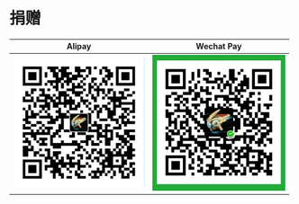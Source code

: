 # 捐赠
| Alipay                | Wechat Pay               |
| --------------------- | ------------------------ |
| ![Preview](aliqr.jpg) | ![Preview](weixinqr.jpg) |